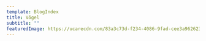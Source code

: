 ```yaml
---
template: BlogIndex
title: Vögel
subtitle: ""
featuredImage: https://ucarecdn.com/83a3c73d-f234-4086-9fad-cee3a9626230/
---
```


